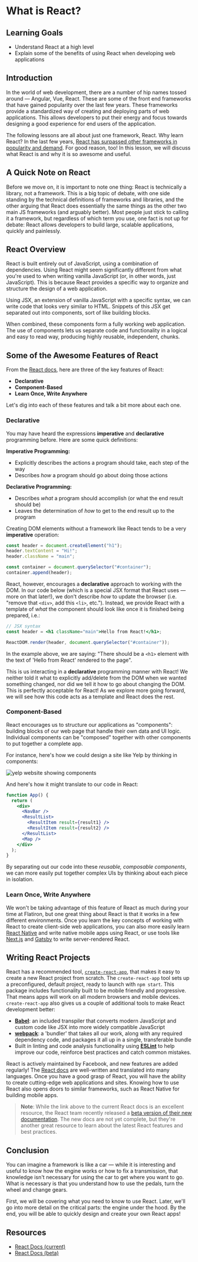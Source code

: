 # What is React?

## Learning Goals

- Understand React at a high level
- Explain some of the benefits of using React when developing web applications

## Introduction

In the world of web development, there are a number of hip names tossed around —
Angular, Vue, React. These are some of the front end frameworks that have gained
popularity over the last few years. These frameworks provide a standardized way
of creating and deploying parts of web applications. This allows developers to
put their energy and focus towards designing a good experience for end users of
the application.

The following lessons are all about just one framework, React. Why learn React?
In the last few years, [React has surpassed other frameworks in popularity and
demand][react popularity]. For good reason, too! In this lesson, we will discuss
what React is and why it is so awesome and useful.

[react popularity]:
  https://gist.github.com/tkrotoff/b1caa4c3a185629299ec234d2314e190

## A Quick Note on React

Before we move on, it is important to note one thing: React is technically a
library, not a framework. This is a big topic of debate, with one side standing
by the technical definitions of frameworks and libraries, and the other arguing
that React does essentially the same things as the other two main JS frameworks
(and arguably better). Most people just stick to calling it a framework, but
regardless of which term you use, one fact is not up for debate: React allows
developers to build large, scalable applications, quickly and painlessly.

## React Overview

React is built entirely out of JavaScript, using a combination of dependencies.
Using React might seem significantly different from what you're used to when
writing vanilla JavaScript (or, in other words, just JavaScript). This is
because React provides a specific way to organize and structure the design of a
web application.

Using JSX, an extension of vanilla JavaScript with a specific syntax, we can
write code that looks very similar to HTML. Snippets of this JSX get separated
out into components, sort of like building blocks.

When combined, these components form a fully working web application. The use of
components lets us separate code and functionality in a logical and easy to read
way, producing highly reusable, independent, chunks.

## Some of the Awesome Features of React

From the [React docs][], here are three of the key features of React:

- **Declarative**
- **Component-Based**
- **Learn Once, Write Anywhere**

Let's dig into each of these features and talk a bit more about each one.

### Declarative

You may have heard the expressions **imperative** and **declarative**
programming before. Here are some quick definitions:

**Imperative Programming:**

- Explicitly describes the actions a program should take, each step of the way
- Describes _how_ a program should go about doing those actions

**Declarative Programming:**

- Describes _what_ a program should accomplish (or what the end result should
  be)
- Leaves the determination of _how_ to get to the end result up to the program

Creating DOM elements without a framework like React tends to be a very
**imperative** operation:

```js
const header = document.createElement("h1");
header.textContent = "Hi!";
header.className = "main";

const container = document.querySelector("#container");
container.append(header);
```

React, however, encourages a **declarative** approach to working with the DOM.
In our code below (which is a special JSX format that React uses — more on that
later!), we don't describe _how_ to update the browser (i.e. "remove that
`<div>`, add this `<li>`, etc."). Instead, we provide React with a template of
_what_ the component should look like once it is finished being prepared, i.e.:

```jsx
// JSX syntax
const header = <h1 className="main">Hello from React!</h1>;

ReactDOM.render(header, document.querySelector("#container"));
```

In the example above, we are saying: "There should be a `<h1>` element with the
text of 'Hello from React' rendered to the page".

This is us interacting in a **declarative** programming manner with React! We
neither told it what to explicitly add/delete from the DOM when we wanted
something changed, nor did we tell it how to go about changing the DOM. This is
perfectly acceptable for React! As we explore more going forward, we will see
how this code acts as a template and React does the rest.

### Component-Based

React encourages us to structure our applications as "components": building
blocks of our web page that handle their own data and UI logic. Individual
components can be "composed" together with other components to put together a
complete app.

For instance, here's how we could design a site like Yelp by thinking in
components:

![yelp website showing components](https://curriculum-content.s3.amazonaws.com/react/yelp-components.png)

And here's how it might translate to our code in React:

```jsx
function App() {
  return (
    <div>
      <NavBar />
      <ResultList>
        <ResultItem result={result1} />
        <ResultItem result={result2} />
      </ResultList>
      <Map />
    </div>
  );
}
```

By separating out our code into these _reusable, composable components_, we can
more easily put together complex UIs by thinking about each piece in isolation.

### Learn Once, Write Anywhere

We won't be taking advantage of this feature of React as much during your time
at Flatiron, but one great thing about React is that it works in a few different
environments. Once you learn the key concepts of working with React to create
client-side web applications, you can also more easily learn [React
Native][react native] and write native mobile apps using React, or use tools
like [Next.js][next-js] and [Gatsby][gatsby-js] to write server-rendered React.

## Writing React Projects

React has a recommended tool, [`create-react-app`][create-react-app], that makes
it easy to create a new React project from scratch. The `create-react-app` tool
sets up a preconfigured, default project, ready to launch with `npm start`. This
package includes functionality built to be mobile friendly and progressive. That
means apps will work on all modern browsers and mobile devices.
`create-react-app` also gives us a couple of additional tools to make React
development better:

- [**Babel**][babel]: an included transpiler that converts modern JavaScript and
  custom code like JSX into more widely compatible JavaScript
- [**webpack**][webpack]: a 'bundler' that takes all our work, along with any
  required dependency code, and packages it all up in a single, transferable
  bundle
- Built in linting and code analysis functionality using [**ESLint**][eslint] to
  help improve our code, reinforce best practices and catch common mistakes.

React is actively maintained by Facebook, and new features are added regularly!
The [React docs](https://reactjs.org/) are well-written and translated into many
languages. Once you have a good grasp of React, you will have the ability to
create cutting-edge web applications and sites. Knowing how to use React also
opens doors to similar frameworks, such as React Native for building mobile
apps.

> **Note**: While the link above to the current React docs is an excellent
> resource, the React team recently released a [beta version of their new
> documentation][beta docs]. The new docs are not yet complete, but they're
> another great resource to learn about the latest React features and best
> practices.

## Conclusion

You can imagine a framework is like a car — while it is interesting and useful
to know how the engine works or how to fix a transmission, that knowledge isn't
necessary for using the car to get where you want to go. What is necessary is
that you understand how to use the pedals, turn the wheel and change gears.

First, we will be covering what you need to know to use React. Later, we'll go
into more detail on the critical parts: the engine under the hood. By the end,
you will be able to quickly design and create your own React apps!

## Resources

- [React Docs (current)][react docs]
- [React Docs (beta)][beta docs]

[react docs]: https://reactjs.org/
[beta docs]: https://beta.reactjs.org/
[react native]: https://reactnative.dev/
[gatsby-js]: https://www.gatsbyjs.com/docs/
[next-js]: https://nextjs.org/
[create-react-app]: https://create-react-app.dev/
[babel]: https://babeljs.io/
[webpack]: https://webpack.js.org/
[eslint]: https://eslint.org/
